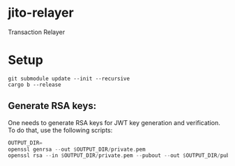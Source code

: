 # jito-relayer
Transaction Relayer

# Setup

```
git submodule update --init --recursive
cargo b --release
```

## Generate RSA keys:
One needs to generate RSA keys for JWT key generation and verification. To do that, use the following scripts:
```asm
OUTPUT_DIR=
openssl genrsa --out $OUTPUT_DIR/private.pem
openssl rsa --in $OUTPUT_DIR/private.pem --pubout --out $OUTPUT_DIR/public.pem
```
